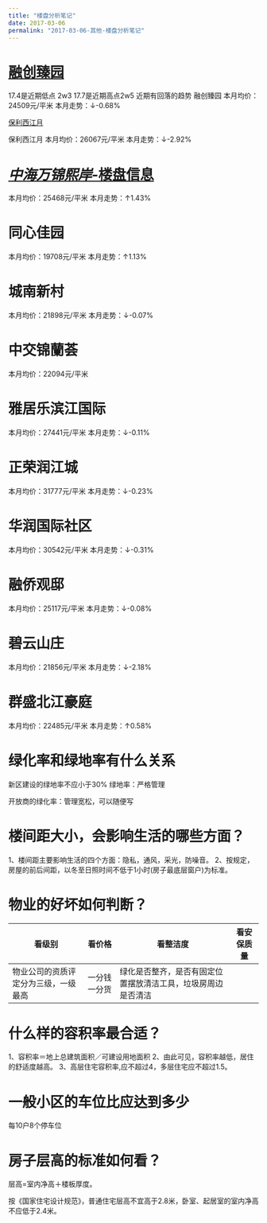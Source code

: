 ```yaml
---
title: "楼盘分析笔记"
date: 2017-03-06
permalink: "2017-03-06-其他-楼盘分析笔记"
---
```




# [融创臻园](http://nj.sell.house365.com/community_id296452/)


17.4是近期低点 2w3
17.7是近期高点2w5
近期有回落的趋势
融创臻园
本月均价：24509元/平米
本月走势：↓-0.68%






[保利西江月](http://nj.sell.house365.com/community_id282260/)


保利西江月
本月均价：26067元/平米
本月走势：↓-2.92%


# [*中海万锦熙岸*-楼盘信息](http://zhonghaiwanjinxian.house365.com/)


本月均价：25468元/平米
本月走势：↑1.43%


# 同心佳园


本月均价：19708元/平米
本月走势：↑1.13%





# 城南新村


本月均价：21898元/平米
本月走势：↓-0.07%


# 中交锦蘭荟


本月均价：22094元/平米


# 雅居乐滨江国际


本月均价：27441元/平米
本月走势：↓-0.11%


# 正荣润江城


本月均价：31777元/平米
本月走势：↓-0.23%


# 华润国际社区

本月均价：30542元/平米
本月走势：↓-0.31%


# 融侨观邸

本月均价：25117元/平米
本月走势：↓-0.08%


# 碧云山庄


本月均价：21856元/平米
本月走势：↓-2.18%


# 群盛北江豪庭

本月均价：22485元/平米
本月走势：↑0.58%

# 绿化率和绿地率有什么关系

新区建设的绿地率不应小于30%
绿地率：严格管理
		
开放商的绿化率：管理宽松，可以随便写


# **楼间距大小，会影响生活的哪些方面？**


1、楼间距主要影响生活的四个方面：隐私，通风，采光，防噪音。
2、按规定，房屋的前后间距，以冬至日照时间不低于1小时(房子最底层窗户)为标准。


# **物业的好坏如何判断？**

| 看级别                | 看价格    | 看整洁度                           | 看安保质量 |
| ------------------ | ------ | ------------------------------ | ----- |
| 物业公司的资质评定分为三级，一级最高 | 一分钱一分货 | 绿化是否整齐，是否有固定位置摆放清洁工具，垃圾房周边是否清洁 |       |


# **什么样的容积率最合适？**


1、容积率＝地上总建筑面积／可建设用地面积
2、由此可见，容积率越低，居住的舒适度越高。
3、高层住宅容积率,应不超过4，多层住宅应不超过1.5。


# **一般小区的车位比应达到多少**

每10户8个停车位


# **房子层高的标准如何看？**


层高=室内净高＋楼板厚度。

按《国家住宅设计规范》，普通住宅层高不宜高于2.8米，卧室、起居室的室内净高不应低于2.4米。